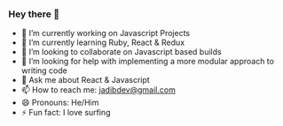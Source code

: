 ### Hey there 👋

- 🔭 I’m currently working on Javascript Projects
- 🌱 I’m currently learning Ruby, React & Redux
- 👯 I’m looking to collaborate on Javascript based builds
- 🤔 I’m looking for help with implementing a more modular approach to writing code
- 💬 Ask me about React & Javascript
- 📫 How to reach me: jadibdev@gmail.com
- 😄 Pronouns: He/Him
- ⚡ Fun fact: I love surfing 

